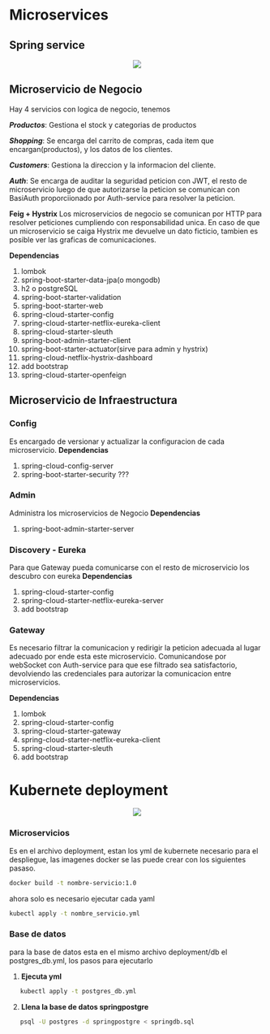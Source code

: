 # Microservices
## Spring service
<p align="center"><img  src="https://github.com/Adrian-REH/microservice-academy/assets/64231248/1c9392cb-126d-4dcb-aed8-eedc63d05428"> </p>


## Microservicio de Negocio


Hay 4 servicios con logica de negocio, tenemos

_**Productos**_: Gestiona el stock y categorias de productos

_**Shopping**_: Se encarga del carrito de compras, cada item que encargan(productos), y los datos de los clientes.

_**Customers**_: Gestiona la direccion y la informacion del cliente.

_**Auth**_: Se encarga de auditar la seguridad peticion con JWT, el resto de microservicio luego de que autorizarse la peticion se comunican con BasiAuth proporciionado por Auth-service para resolver la peticion.

**Feig + Hystrix**
Los microservicios de negocio se comunican por HTTP para resolver peticiones cumpliendo con responsabilidad unica.
En caso de que un microservicio se caiga Hystrix me devuelve un dato ficticio, tambien es posible ver las graficas de comunicaciones.

**Dependencias**

1.  lombok
2.  spring-boot-starter-data-jpa(o mongodb)
3.  h2 o postgreSQL
4.  spring-boot-starter-validation
5.  spring-boot-starter-web
6.  spring-cloud-starter-config
7.  spring-cloud-starter-netflix-eureka-client
8.  spring-cloud-starter-sleuth
9.  spring-boot-admin-starter-client
10. spring-boot-starter-actuator(sirve para admin y hystrix)
11. spring-cloud-netflix-hystrix-dashboard
12. add bootstrap
13. spring-cloud-starter-openfeign

## Microservicio de Infraestructura

### Config

Es encargado de versionar y actualizar la configuracion de cada microservicio.
**Dependencias**

1. spring-cloud-config-server
2. spring-boot-starter-security ???

### Admin

Administra los microservicios de Negocio
**Dependencias**

1. spring-boot-admin-starter-server

### Discovery - Eureka

Para que Gateway pueda comunicarse con el resto de microservicio los descubro con eureka
**Dependencias**

1. spring-cloud-starter-config
2. spring-cloud-starter-netflix-eureka-server
3. add bootstrap

### Gateway

Es necesario filtrar la comunicacion y redirigir la peticion adecuada al lugar adecuado por ende esta este microservicio.
Comunicandose por webSocket con Auth-service para que ese filtrado sea satisfactorio, devolviendo las credenciales para autorizar la comunicacion entre microservicios.

**Dependencias**

1. lombok
2. spring-cloud-starter-config
3. spring-cloud-starter-gateway
4. spring-cloud-starter-netflix-eureka-client
5. spring-cloud-starter-sleuth
6. add bootstrap

# Kubernete deployment

<p align="center"><img  src="https://github.com/Adrian-REH/microservice-academy/assets/64231248/6a53912c-95c0-48ae-86d0-df14d9477b4b"> </p>

### Microservicios

Es en el archivo deployment, estan los yml de kubernete necesario para el despliegue, las imagenes docker se las puede crear con los siguientes pasaso.

```bash
docker build -t nombre-servicio:1.0
```

ahora solo es necesario ejecutar cada yaml

```bash
kubectl apply -t nombre_servicio.yml
```

### Base de datos

para la base de datos esta en el mismo archivo deployment/db el postgres_db.yml, los pasos para ejecutarlo

1. **Ejecuta yml**

```bash
   kubectl apply -t postgres_db.yml
```

2. **Llena la base de datos springpostgre**

```bash
   psql -U postgres -d springpostgre < springdb.sql
```
